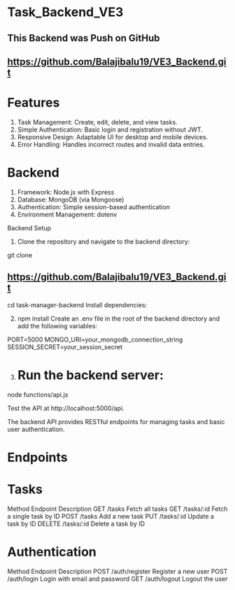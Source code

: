 # Task_Backend_VE3
## This Backend was Push on GitHub
## https://github.com/Balajibalu19/VE3_Backend.git



# Features
1. Task Management: Create, edit, delete, and view tasks.
2. Simple Authentication: Basic login and registration without JWT.
3. Responsive Design: Adaptable UI for desktop and mobile devices.
4. Error Handling: Handles incorrect routes and invalid data entries.



# Backend
1. Framework: Node.js with Express
2. Database: MongoDB (via Mongoose)
3. Authentication: Simple session-based authentication
4. Environment Management: dotenv 


Backend Setup
1. Clone the repository and navigate to the backend directory:

git clone 
## https://github.com/Balajibalu19/VE3_Backend.git
cd task-manager-backend
Install dependencies:


2. npm install
Create an .env file in the root of the backend directory and add the following variables:

PORT=5000
MONGO_URI=your_mongodb_connection_string
SESSION_SECRET=your_session_secret

3. # Run the backend server:
node functions/api.js


Test the API at http://localhost:5000/api.




The backend API provides RESTful endpoints for managing tasks and basic user authentication.

# Endpoints
# Tasks

Method	Endpoint	Description
GET	/tasks	Fetch all tasks
GET	/tasks/:id	Fetch a single task by ID
POST	/tasks	Add a new task
PUT	/tasks/:id	Update a task by ID
DELETE	/tasks/:id	Delete a task by ID


# Authentication
Method	Endpoint	Description
POST	/auth/register	Register a new user
POST	/auth/login	Login with email and password
GET	/auth/logout	Logout the user

